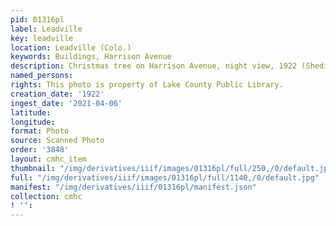 ```yaml
---
pid: 01316pl
label: Leadville
key: leadville
location: Leadville (Colo.)
keywords: Buildings, Harrison Avenue
description: Christmas tree on Harrison Avenue, night view, 1922 (Shedin photo)
named_persons: 
rights: This photo is property of Lake County Public Library.
creation_date: '1922'
ingest_date: '2021-04-06'
latitude: 
longitude: 
format: Photo
source: Scanned Photo
order: '3848'
layout: cmhc_item
thumbnail: "/img/derivatives/iiif/images/01316pl/full/250,/0/default.jpg"
full: "/img/derivatives/iiif/images/01316pl/full/1140,/0/default.jpg"
manifest: "/img/derivatives/iiif/01316pl/manifest.json"
collection: cmhc
! '': 
---
```

